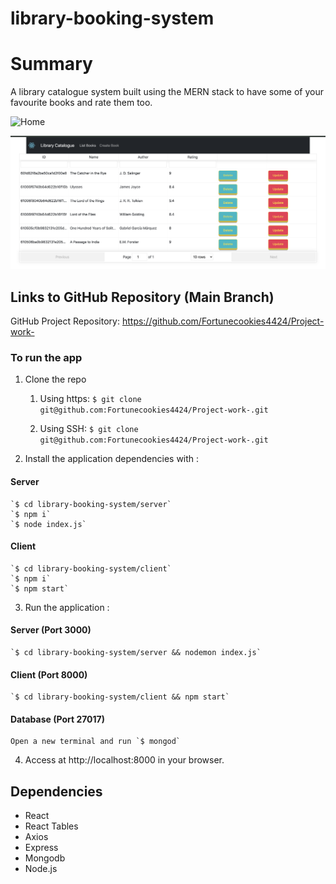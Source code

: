# library-booking-system

# Summary
A library catalogue system built using the MERN stack to have some of your favourite books and rate them too.

![Home](docs/Home.png)

![ListBooks](docs/ListBooks.png)

## Links to GitHub Repository (Main Branch)
GitHub Project Repository: https://github.com/Fortunecookies4424/Project-work-


### To run the app
1. Clone the repo 
   1. Using https:
      `$ git clone git@github.com:Fortunecookies4424/Project-work-.git`
   
   2. Using SSH:
      `$ git clone git@github.com:Fortunecookies4424/Project-work-.git`

2. Install the application dependencies with :
  #### Server
    `$ cd library-booking-system/server`
    `$ npm i`
    `$ node index.js`

  #### Client
    `$ cd library-booking-system/client`
    `$ npm i`
    `$ npm start`
  
3. Run the application :
  #### Server (Port 3000)
    `$ cd library-booking-system/server && nodemon index.js`

  #### Client (Port 8000)
    `$ cd library-booking-system/client && npm start`

  #### Database (Port 27017)
    Open a new terminal and run `$ mongod`

4. Access at http://localhost:8000 in your browser.

## Dependencies
   * React
   * React Tables
   * Axios
   * Express
   * Mongodb
   * Node.js

